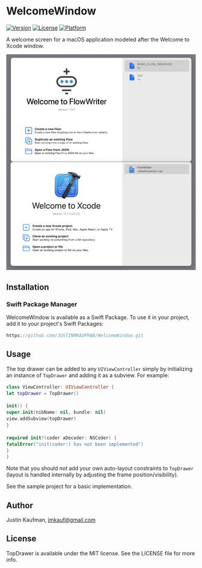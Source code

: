 # WelcomeWindow

[![Version](https://img.shields.io/badge/spm-v1.0.0-blue)](https://github.com/JUSTINMKAUFMAN/WelcomeWindow/releases)
[![License](https://img.shields.io/badge/license-MIT-brightgreen)](https://github.com/JUSTINMKAUFMAN/WelcomeWindow/blob/master/LICENSE)
[![Platform](https://img.shields.io/badge/platform-macOS-orange)](https://github.com/JUSTINMKAUFMAN/WelcomeWindow)

A welcome screen for a macOS application modeled after the Welcome to Xcode window.

<p align="center">
<img src="/WelcomeWindow.png" />
</p>

## Installation

### Swift Package Manager

WelcomeWindow is available as a Swift Package. To use it in your project, add it to your project's Swift Packages:

```swift
https://github.com/JUSTINMKAUFMAN/WelcomeWindow.git
```

## Usage

The top drawer can be added to any `UIViewController` simply by initializing an instance of `TopDrawer` and adding it as a subview. For example:

```swift
class ViewController: UIViewController {
let topDrawer = TopDrawer()

init() {
super.init(nibName: nil, bundle: nil)
view.addSubview(topDrawer)
}

required init?(coder aDecoder: NSCoder) {
fatalError("init(coder:) has not been implemented")
}
}
```

Note that you should _not_ add your own auto-layout constraints to `TopDrawer` (layout is handled internally by adjusting the frame position/visibility).

See the sample project for a basic implementation. 

## Author

Justin Kaufman, jmkauf@gmail.com

## License

TopDrawer is available under the MIT license. See the LICENSE file for more info.
